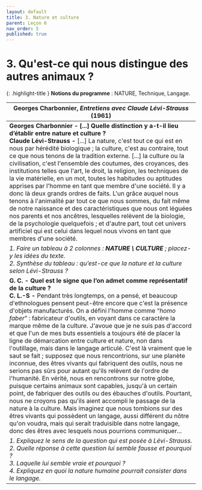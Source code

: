 ```yaml
---
layout: default
title: 3. Nature et culture
parent: Leçon 6
nav_order: 5
published: true
---
```

# 3. Qu'est-ce qui nous distingue des autres animaux ?

{: .highlight-title }
**Notions du programme** : NATURE, Technique, Langage.


| Georges Charbonnier, *Entretiens avec Claude Lévi-Strauss* (1961) |
| ------------------------------------------------------------ |
| **Georges Charbonnier - [...] Quelle distinction y a-t-il lieu d’établir entre nature et culture ?**<br/>**Claude Lévi-Strauss -** [...] La nature, c'est tout ce qui est en nous par hérédité biologique ; la culture, c'est au contraire, tout ce que nous tenons de la tradition externe. [...] la culture ou la civilisation, c'est l'ensemble des coutumes, des croyances, des institutions telles que l'art, le droit, la religion, les techniques de la vie matérielle, en un mot, toutes les habitudes ou aptitudes apprises par l'homme en tant que membre d'une société. Il y a donc là deux grands ordres de faits. L'un grâce auquel nous tenons à l'animalité par tout ce que nous sommes, du fait même de notre naissance et des caractéristiques que nous ont léguées nos parents et nos ancêtres, lesquelles relèvent de la biologie, de la psychologie quelquefois ; et d'autre part, tout cet univers artificiel qui est celui dans lequel nous vivons en tant que membres d'une société. |
| *1. Faire un tableau à 2 colonnes : **NATURE \ CULTURE** ; placez-y les idées du texte. <br />2. Synthèse du tableau : qu’est-ce que la nature et la culture selon Lévi-Strauss ?* |
| **G. C. - Quel est le signe que l’on admet comme représentatif de la culture ?**<br/>**C. L.-S -** Pendant très longtemps, on a pensé, et beaucoup d'ethnologues pensent peut-être encore que c'est la présence d'objets manufacturés. On a défini l'homme comme “*homo faber*” : fabricateur d'outils, en voyant dans ce caractère la marque même de la culture. J'avoue que je ne suis pas d'accord et que l'un de mes buts essentiels a toujours été de placer la ligne de démarcation entre culture et nature, non dans l'outillage, mais dans le langage articulé. C'est là vraiment que le saut se fait ; supposez que nous rencontrions, sur une planète inconnue, des êtres vivants qui fabriquent des outils, nous ne serions pas sûrs pour autant qu'ils relèvent de l'ordre de l'humanité. En vérité, nous en rencontrons sur notre globe, puisque certains animaux sont capables, jusqu'à un certain point, de fabriquer des outils ou des ébauches d'outils. Pourtant, nous ne croyons pas qu'ils aient accompli le passage de la nature à la culture. Mais imaginez que nous tombions sur des êtres vivants qui possèdent un langage, aussi différent du nôtre qu'on voudra, mais qui serait traduisible dans notre langage, donc des êtres avec lesquels nous pourrions communiquer... |
| *1. Expliquez le sens de la question qui est posée à Lévi-Strauss. <br />2. Quelle réponse à cette question lui semble fausse et pourquoi ? <br />3. Laquelle lui semble vraie et pourquoi ? <br> 4. Expliquez en quoi la nature humaine pourrait consister dans le langage.* |
